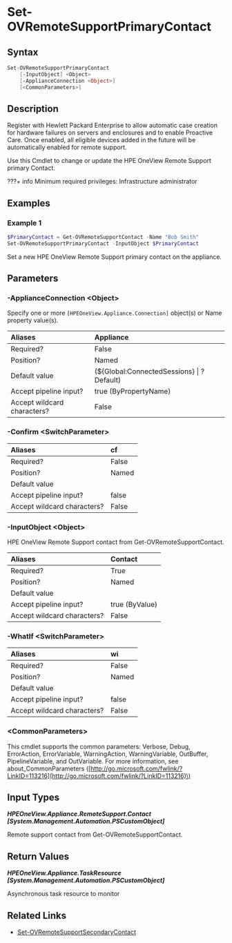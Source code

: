 ﻿---
description: Set HPE OneView Remote Support default primary contact.
---

# Set-OVRemoteSupportPrimaryContact

## Syntax

```powershell
Set-OVRemoteSupportPrimaryContact
    [-InputObject] <Object>
    [-ApplianceConnection <Object>]
    [<CommonParameters>]
```

## Description

Register with Hewlett Packard Enterprise to allow automatic case creation for hardware failures on servers and enclosures and to enable Proactive Care. Once enabled, all eligible devices added in the future will be automatically enabled for remote support.

Use this Cmdlet to change or update the HPE OneView Remote Support primary Contact.

???+ info
    Minimum required privileges: Infrastructure administrator
    

## Examples

###  Example 1 

```powershell
$PrimaryContact = Get-OVRemoteSupportContact -Name "Bob Smith"
Set-OVRemoteSupportPrimaryContact -InputObject $PrimaryContact
```

Set a new HPE OneView Remote Support primary contact on the appliance.

## Parameters

### -ApplianceConnection &lt;Object&gt;

Specify one or more `[HPEOneView.Appliance.Connection]` object(s) or Name property value(s).

| Aliases | Appliance |
| :--- | :--- |
| Required? | False |
| Position? | Named |
| Default value | (${Global:ConnectedSessions} &vert; ? Default) |
| Accept pipeline input? | true (ByPropertyName) |
| Accept wildcard characters? | False |

### -Confirm &lt;SwitchParameter&gt;



| Aliases | cf |
| :--- | :--- |
| Required? | False |
| Position? | Named |
| Default value |  |
| Accept pipeline input? | false |
| Accept wildcard characters? | False |

### -InputObject &lt;Object&gt;

HPE OneView Remote Support contact from Get-OVRemoteSupportContact.

| Aliases | Contact |
| :--- | :--- |
| Required? | True |
| Position? | Named |
| Default value |  |
| Accept pipeline input? | true (ByValue) |
| Accept wildcard characters? | False |

### -WhatIf &lt;SwitchParameter&gt;



| Aliases | wi |
| :--- | :--- |
| Required? | False |
| Position? | Named |
| Default value |  |
| Accept pipeline input? | false |
| Accept wildcard characters? | False |

### &lt;CommonParameters&gt;

This cmdlet supports the common parameters: Verbose, Debug, ErrorAction, ErrorVariable, WarningAction, WarningVariable, OutBuffer, PipelineVariable, and OutVariable. For more information, see about\_CommonParameters \([http://go.microsoft.com/fwlink/?LinkID=113216](http://go.microsoft.com/fwlink/?LinkID=113216)\)

## Input Types

_**HPEOneView.Appliance.RemoteSupport.Contact [System.Management.Automation.PSCustomObject]**_

Remote support contact from Get-OVRemoteSupportContact.

## Return Values

_**HPEOneView.Appliance.TaskResource [System.Management.Automation.PSCustomObject]**_

Asynchronous task resource to monitor

## Related Links

* [Set-OVRemoteSupportSecondaryContact](set-ovremotesupportsecondarycontact.md)
